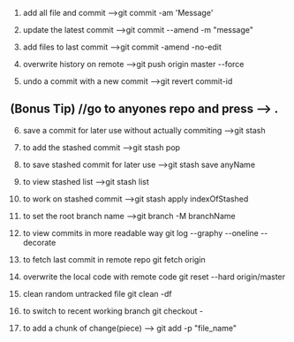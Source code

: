  1) add all file and commit
 -->git commit -am 'Message'

 2) update the latest commit
-->git commit --amend -m "message"

 3) add files to last commit
-->git commit -amend -no-edit

 4) overwrite history on remote
-->git push origin master --force

 5) undo a commit with a new commit
-->git revert commit-id

## (Bonus Tip) //go to anyones repo and press --> .

6) save a commit for later use without actually commiting
-->git stash

7) to add the stashed commit
-->git stash pop

8) to save stashed commit for later use
-->git stash save anyName

9) to view stashed list
-->git stash list

10) to work on stashed commit
-->git stash apply indexOfStashed

11) to set the root branch name
-->git branch -M branchName

12) to view commits in more readable way
git log --graphy --oneline --decorate

13) to fetch last commit in remote repo
git fetch origin

14) overwrite the local code with remote code
git reset --hard origin/master

15) clean random untracked file
git clean -df

16) to switch to recent working branch
git checkout -

17) to add a chunk of change(piece)
--> git add -p "file_name"
